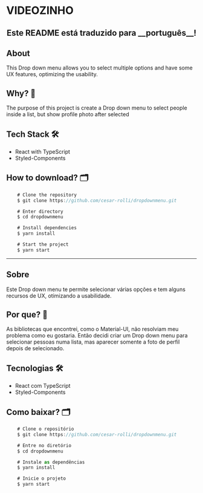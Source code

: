 # VIDEOZINHO

<h2 align='center'> Este README está traduzido para __português__!</h2>


## About
This Drop down menu allows you to select multiple options  and have some UX features, optimizing the usability. 

## Why? 🚀
The purpose of this project is create a Drop down menu to select people inside a list, but show profile photo after selected

## Tech Stack 🛠️
- React with TypeScript
- Styled-Components

## How to download? 🗂️
```javascript
	# Clone the repository
	$ git clone https://github.com/cesar-rolli/dropdownmenu.git

	# Enter directory
	$ cd dropdownmenu

	# Install dependencies
	$ yarn install

	# Start the project
	$ yarn start
```

---

## Sobre
Este Drop down menu te permite selecionar várias opções e tem alguns recursos de UX, otimizando a usabilidade.

## Por que? 🚀
As bibliotecas que encontrei, como o Material-UI, não resolviam meu problema como eu gostaria. Então decidi criar um Drop down menu para selecionar pessoas numa lista, mas aparecer somente a foto de perfil depois de selecionado.

## Tecnologias 🛠️
- React com TypeScript
- Styled-Components

## Como baixar? 🗂️
```javascript
	# Clone o repositório
	$ git clone https://github.com/cesar-rolli/dropdownmenu.git

	# Entre no diretório
	$ cd dropdownmenu

	# Instale as dependências
	$ yarn install

	# Inicie o projeto
	$ yarn start
```